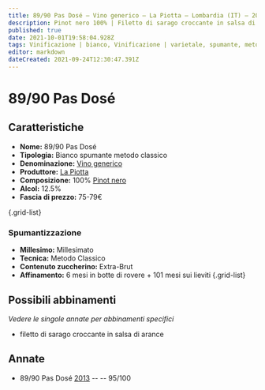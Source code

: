 ```yaml
---
title: 89/90 Pas Dosé – Vino generico – La Piotta – Lombardia (IT) – 20-24€ – 5★
description: Pinot nero 100% | Filetto di sarago croccante in salsa di arance
published: true
date: 2021-10-01T19:58:04.928Z
tags: Vinificazione | bianco, Vinificazione | varietale, spumante, metodo classico, pinot nero, lombardia, Valutazioni | 5 stelle, millesimato, pas-dose, Prezzi | 20-24€
editor: markdown
dateCreated: 2021-09-24T12:30:47.391Z
---
```


# 89/90 Pas Dosé

## Caratteristiche
- **Nome:** 89/90 Pas Dosé 
- **Tipologia:** Bianco spumante metodo classico
- **Denominazione:** [Vino generico](/denominazioni/Italia/Vino-Generico) 
- **Produttore:** [La Piotta](/produttori/Italia/Lombardia/La-Piotta) 
- **Composizione:** 100% [Pinot nero](/vitigni/Italia/bacca-nera/pinot-nero)
- **Alcol:** 12.5%
- **Fascia di prezzo:** 75-79€

{.grid-list}

### Spumantizzazione
- **Millesimo:** Millesimato
- **Tecnica:** Metodo Classico
- **Contenuto zuccherino:** Extra-Brut
- **Affinamento:** 6 mesi in botte di rovere + 101 mesi sui lieviti
{.grid-list}



## Possibili abbinamenti
*Vedere le singole annate per abbinamenti specifici*

- filetto di sarago croccante in salsa di arance

## Annate

- 89/90 Pas Dosé [2013](/vini/Italia/Lombardia/La-Piotta/89-90-Pas-Dose/2013) -- <span class="star-5"></span> -- 95/100
